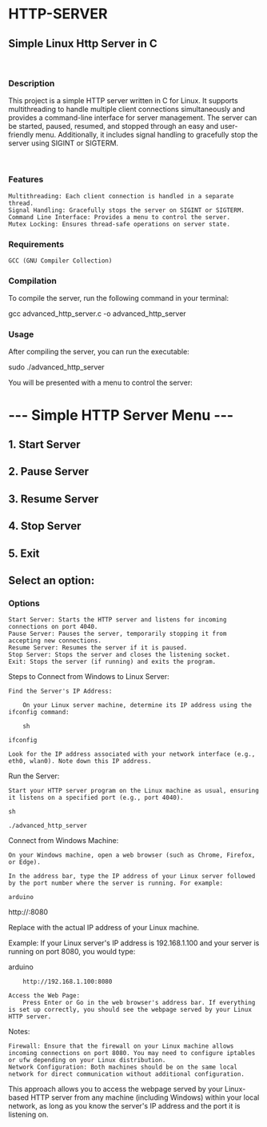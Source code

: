 # HTTP-SERVER
## Simple Linux Http Server in C
<br>

### Description

This project is a simple HTTP server written in C for Linux. It supports multithreading to handle multiple client connections simultaneously and provides a command-line interface for server management. 
The server can be started, paused, resumed, and stopped through an easy and user-friendly menu. Additionally, it includes signal handling to gracefully stop the server using SIGINT or SIGTERM.


<br>

### Features

    Multithreading: Each client connection is handled in a separate thread.
    Signal Handling: Gracefully stops the server on SIGINT or SIGTERM.
    Command Line Interface: Provides a menu to control the server.
    Mutex Locking: Ensures thread-safe operations on server state.

### Requirements

    GCC (GNU Compiler Collection) 
    

### Compilation

To compile the server, run the following command in your terminal:

gcc advanced_http_server.c -o advanced_http_server 

### Usage

After compiling the server, you can run the executable:

sudo ./advanced_http_server

You will be presented with a menu to control the server:


# --- Simple HTTP Server Menu ---
## 1. Start Server
## 2. Pause Server
## 3. Resume Server
## 4. Stop Server
## 5. Exit
## Select an option: 

### Options

    Start Server: Starts the HTTP server and listens for incoming connections on port 4040.
    Pause Server: Pauses the server, temporarily stopping it from accepting new connections.
    Resume Server: Resumes the server if it is paused.
    Stop Server: Stops the server and closes the listening socket.
    Exit: Stops the server (if running) and exits the program.











Steps to Connect from Windows to Linux Server:

    Find the Server's IP Address:

        On your Linux server machine, determine its IP address using the ifconfig command:

        sh

    ifconfig

    Look for the IP address associated with your network interface (e.g., eth0, wlan0). Note down this IP address.

Run the Server:

    Start your HTTP server program on the Linux machine as usual, ensuring it listens on a specified port (e.g., port 4040).

    sh

    ./advanced_http_server

Connect from Windows Machine:

    On your Windows machine, open a web browser (such as Chrome, Firefox, or Edge).

    In the address bar, type the IP address of your Linux server followed by the port number where the server is running. For example:

    arduino

http://<linux-server-ip>:8080

Replace <linux-server-ip> with the actual IP address of your Linux machine.

Example: If your Linux server's IP address is 192.168.1.100 and your server is running on port 8080, you would type:

arduino

        http://192.168.1.100:8080

    Access the Web Page:
        Press Enter or Go in the web browser's address bar. If everything is set up correctly, you should see the webpage served by your Linux HTTP server.

Notes:

    Firewall: Ensure that the firewall on your Linux machine allows incoming connections on port 8080. You may need to configure iptables or ufw depending on your Linux distribution.
    Network Configuration: Both machines should be on the same local network for direct communication without additional configuration.

This approach allows you to access the webpage served by your Linux-based HTTP server from any machine (including Windows) within your local network, as long as you know the server's IP address and the port it is listening on.
